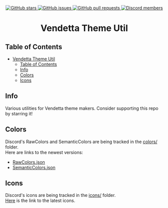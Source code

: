 <div align="center">
	<a href="https://github.com/Gabe616/VendettaThemeUtil/stargazers">
		<img alt="GitHub stars" src="https://img.shields.io/github/stars/Gabe616/VendettaThemeUtil?style=for-the-badge&color=b4befe&labelColor=1e1e2e&logo=starship&logoColor=fff">
	</a>
	<a href="https://github.com/Gabe616/VendettaThemeUtil/issues">
		<img alt="GitHub issues" src="https://img.shields.io/github/issues/Gabe616/VendettaThemeUtil?style=for-the-badge&color=74c7ec&labelColor=1e1e2e&logo=gitbook&logoColor=fff">
	</a>
	<a href="https://github.com/Gabe616/VendettaThemeUtil/issues">
		<img alt="GitHub pull requests" src="https://img.shields.io/github/issues-pr/Gabe616/VendettaThemeUtil?style=for-the-badge&color=a6e3a1&labelColor=1e1e2e&logo=saucelabs&logoColor=fff">
	</a>
	<a href="https://discord.gg/n9QQ4XhhJP">
		<img alt="Discord members" src="https://img.shields.io/discord/1015931589865246730?style=for-the-badge&color=eba0ac&labelColor=1e1e2e&logo=discord&logoColor=fff">
	</a>
</div>
<div align="center">
    <h1>Vendetta Theme Util</h1>
</div>

## Table of Contents

- [Vendetta Theme Util](#vendetta-theme-util)
  - [Table of Contents](#table-of-contents)
  - [Info](#info)
  - [Colors](#colors)
  - [Icons](#icons)

## Info

Various utilities for Vendetta theme makers. Consider supporting this repo by starring it!

## Colors

Discord's RawColors and SemanticColors are being tracked in the [colors/](https://github.com/Gabe616/VendettaThemeUtil/tree/main/colors) folder.  
Here are links to the newest versions:

- [RawColors.json](colors/latest/RawColors.json)
- [SemanticColors.json](colors/latest/SemanticColors.json)

## Icons

Discord's icons are being tracked in the [icons/](https://github.com/Gabe616/VendettaThemeUtil/tree/main/icons) folder.  
[Here](https://github.com/Gabe616/VendettaThemeUtil/tree/main/icons/latest) is the link to the latest icons.
